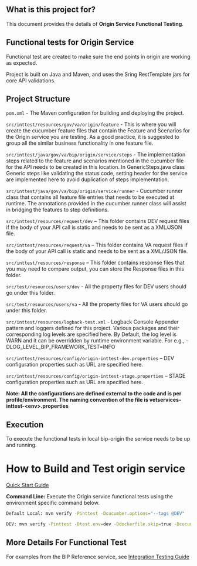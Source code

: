 ## What is this project for?
This document provides the details of **Origin Service Functional Testing**.

## Functional tests for Origin Service
Functional test are created to make sure the end points in origin are working as expected.

Project is built on Java and Maven, and uses the Sring RestTemplate jars for core API validations.

## Project Structure

`pom.xml` - The Maven configuration for building and deploying the project.

`src/inttest/resources/gov/va/origin/feature` - This is where you will create the cucumber feature files that contain the Feature
and Scenarios for the Origin service you are testing. As a good practice, it is suggested to group all the similar business functionality in one feature file.

`src/inttest/java/gov/va/bip/origin/service/steps` - The implementation steps related to the feature and scenarios mentioned in the cucumber file for the API needs to be created in this location.  In GenericSteps.java class Generic steps like validating the status code, setting header for the service are implemented here to avoid duplication of steps implementation.

`src/inttest/java/gov/va/bip/origin/service/runner` - Cucumber runner class that contains all feature file entries that needs to be executed at runtime. The annotations provided in the cucumber runner class will assist in bridging the features to step definitions.

`src/inttest/resources/request/dev` – This folder contains DEV request files if the body of your API call is static and needs to be sent as a XML/JSON file.

`src/inttest/resources/request/va` – This folder contains VA request files if the body of your API call is static and needs to be sent as a XML/JSON file.

`src/inttest/resources/response` – This folder contains response files that you may need to compare output, you can store the Response files in this folder. 

`src/test/resources/users/dev` - All the property files for DEV users should go under this folder.

`src/test/resources/users/va` - All the property files for VA users should go under this folder.

`src/inttest/resources/logback-test.xml` - Logback Console Appender pattern and loggers defined for this project.
Various packages and their corresponding log levels are specified here. By Default, the log level is WARN and it can be overridden by runtime environment variable. For e.g., -DLOG_LEVEL_BIP_FRAMEWORK_TEST=INFO

`src/inttest/resources/config/origin-inttest-dev.properties` – DEV configuration properties such as URL are specified here.

`src/inttest/resources/config/origin-inttest-stage.properties` – STAGE configuration properties such as URL are specified here.

**Note: All the configurations are defined external to the code and is per profile/environment. The naming convention of the file is vetservices-inttest-&lt;env>.properties**

## Execution

To execute the functional tests in local bip-origin the service needs to be up and running.

# How to Build and Test origin service
[Quick Start Guide](/docs/quick-start-guide.md)

**Command Line:** Execute the Origin service functional tests using the environment specific command below. 
```bash
Default Local: mvn verify -Pinttest -Dcucumber.options="--tags @DEV" 
```

```bash
DEV: mvn verify -Pinttest -Dtest.env=dev -Ddockerfile.skip=true -Dcucumber.options="--tags @DEV"
```


## More Details For Functional Test
For examples from the BIP Reference service, see [Integration Testing Guide](https://github.com/department-of-veterans-affairs/bip-reference-person/tree/master/bip-reference-inttest)

